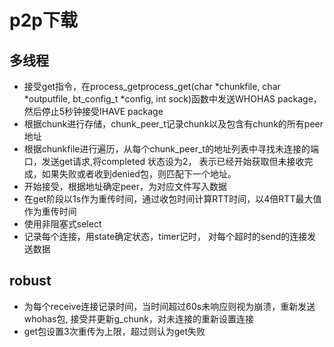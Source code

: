 # p2p下载

## 多线程

- 接受get指令，在process_getprocess_get(char *chunkfile, char *outputfile, bt_config_t *config, int sock)函数中发送WHOHAS package，然后停止5秒钟接受IHAVE package
- 根据chunk进行存储，chunk_peer_t记录chunk以及包含有chunk的所有peer地址
- 根据chunkfile进行遍历，从每个chunk_peer_t的地址列表中寻找未连接的端口，发送get请求,将completed 状态设为2， 表示已经开始获取但未接收完成，如果失败或者收到denied包，则匹配下一个地址。
- 开始接受，根据地址确定peer，为对应文件写入数据
- 在get阶段以1s作为重传时间，通过收包时间计算RTT时间，以4倍RTT最大值作为重传时间
- 使用非阻塞式select
- 记录每个连接，用state确定状态，timer记时， 对每个超时的send的连接发送数据

## robust
- 为每个receive连接记录时间，当时间超过60s未响应则视为崩溃，重新发送whohas包, 接受并更新g_chunk，对未连接的重新设置连接
- get包设置3次重传为上限，超过则认为get失败